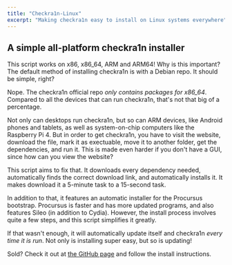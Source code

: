 ```yaml
---
title: "Checkra1n-Linux"
excerpt: "Making checkra1n easy to install on Linux systems everywhere"
---
```

## A simple all-platform checkra1n installer
This script works on x86, x86\_64, ARM and ARM64! Why is this important? The default method of installing checkra1n is with a Debian repo. It should be simple, right?

Nope. The checkra1n official repo _only contains packages for x86_64_. Compared to all the devices that can run checkra1n, that's not that big of a percentage.

Not only can desktops run checkra1n, but so can ARM devices, like Android phones and tablets, as well as system-on-chip computers like the Raspberry Pi 4. But in order to get checkra1n, you have to visit the website, download the file, mark it as exectuable, move it to another folder, get the dependencies, and run it. This is made even harder if you don't have a GUI, since how can you view the website?

This script aims to fix that. It downloads every dependency needed, automatically finds the correct download link, and automatically installs it. It makes download it a 5-minute task to a 15-second task.

In addition to that, it features an automatic installer for the Procursus bootstrap. Procursus is faster and has more updated programs, and also features Sileo (in addition to Cydia). However, the install process involves quite a few steps, and this script simplifies it greatly.

If that wasn't enough, it will automatically update itself and checkra1n _every time it is run_. Not only is installing super easy, but so is updating!

Sold? Check it out at [the GitHub page](https://github.com/randomblock1/checkra1n-linux) and follow the install instructions.